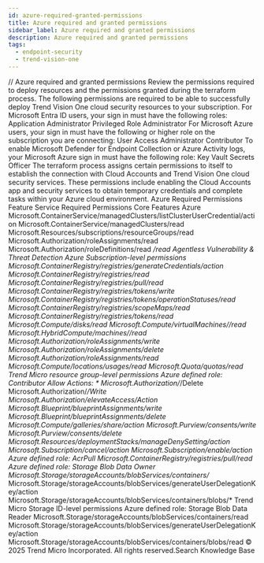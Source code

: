 ```yaml
---
id: azure-required-granted-permissions
title: Azure required and granted permissions
sidebar_label: Azure required and granted permissions
description: Azure required and granted permissions
tags:
  - endpoint-security
  - trend-vision-one
---
```


/*<![CDATA[*/ $('#title').html($('meta[name=map-description]').attr('content')); /*]]>*/ Azure required and granted permissions Review the permissions required to deploy resources and the permissions granted during the terraform process. The following permissions are required to be able to successfully deploy Trend Vision One cloud security resources to your subscription. For Microsoft Entra ID users, your sign in must have the following roles: Application Administrator Privileged Role Administrator For Microsoft Azure users, your sign in must have the following or higher role on the subscription you are connecting: User Access Administrator Contributor To enable Microsoft Defender for Endpoint Collection or Azure Activity logs, your Microsoft Azure sign in must have the following role: Key Vault Secrets Officer The terraform process assigns certain permissions to itself to establish the connection with Cloud Accounts and Trend Vision One cloud security services. These permissions include enabling the Cloud Accounts app and security services to obtain temporary credentials and complete tasks within your Azure cloud environment. Azure Required Permissions Feature Service Required Permissions Core Features Azure Microsoft.ContainerService/managedClusters/listClusterUserCredential/action Microsoft.ContainerService/managedClusters/read Microsoft.Resources/subscriptions/resourceGroups/read Microsoft.Authorization/roleAssignments/read Microsoft.Authorization/roleDefinitions/read */read Agentless Vulnerability & Threat Detection Azure Subscription-level permissions Microsoft.ContainerRegistry/registries/generateCredentials/action Microsoft.ContainerRegistry/registries/read Microsoft.ContainerRegistry/registries/pull/read Microsoft.ContainerRegistry/registries/tokens/write Microsoft.ContainerRegistry/registries/tokens/operationStatuses/read Microsoft.ContainerRegistry/registries/scopeMaps/read Microsoft.ContainerRegistry/registries/tokens/read Microsoft.Compute/disks/read Microsoft.Compute/virtualMachines//read Microsoft.HybridCompute/machines//read Microsoft.Authorization/roleAssignments/write Microsoft.Authorization/roleAssignments/delete Microsoft.Authorization/roleAssignments/read Microsoft.Compute/locations/usages/read Microsoft.Quota/quotas/read Trend Micro resource group-level permissions Azure defined role: Contributor Allow Actions: * Microsoft.Authorization/*/Delete Microsoft.Authorization/*/Write Microsoft.Authorization/elevateAccess/Action Microsoft.Blueprint/blueprintAssignments/write Microsoft.Blueprint/blueprintAssignments/delete Microsoft.Compute/galleries/share/action Microsoft.Purview/consents/write Microsoft.Purview/consents/delete Microsoft.Resources/deploymentStacks/manageDenySetting/action Microsoft.Subscription/cancel/action Microsoft.Subscription/enable/action Azure defined role: AcrPull Microsoft.ContainerRegistry/registries/pull/read Azure defined role: Storage Blob Data Owner Microsoft.Storage/storageAccounts/blobServices/containers/* Microsoft.Storage/storageAccounts/blobServices/generateUserDelegationKey/action Microsoft.Storage/storageAccounts/blobServices/containers/blobs/* Trend Micro Storage ID-level permissions Azure defined role: Storage Blob Data Reader Microsoft.Storage/storageAccounts/blobServices/containers/read Microsoft.Storage/storageAccounts/blobServices/generateUserDelegationKey/action Microsoft.Storage/storageAccounts/blobServices/containers/blobs/read © 2025 Trend Micro Incorporated. All rights reserved.Search Knowledge Base
